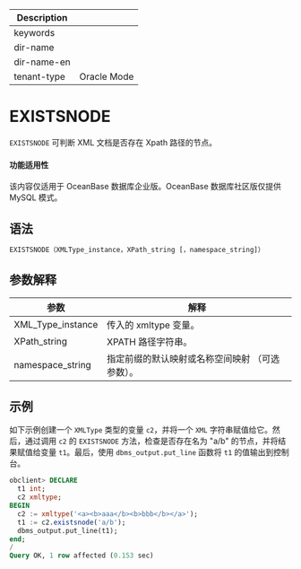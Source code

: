 | Description   |                 |
|---------------|-----------------|
| keywords      |                 |
| dir-name      |                 |
| dir-name-en   |                 |
| tenant-type   | Oracle Mode     |

# EXISTSNODE

`EXISTSNODE` 可判断 XML 文档是否存在 Xpath 路径的节点。

  <main id="notice" >
    <h4>功能适用性</h4>
    <p>该内容仅适用于 OceanBase 数据库企业版。OceanBase 数据库社区版仅提供 MySQL 模式。</p>
  </main>

## 语法

```sql
EXISTSNODE（XMLType_instance，XPath_string [，namespace_string]）
```

## 参数解释

|   参数    |                   解释                   |
|---------|----------------------------------------|
| XML_Type_instance | 传入的 xmltype 变量。|
| XPath_string | XPATH 路径字符串。 |
| namespace_string | 指定前缀的默认映射或名称空间映射 （可选参数）。|

## 示例

如下示例创建一个 `XMLType` 类型的变量 `c2`，并将一个 `XML` 字符串赋值给它。然后，通过调用 `c2` 的 `EXISTSNODE` 方法，检查是否存在名为 "a/b" 的节点，并将结果赋值给变量 `t1`。最后，使用 `dbms_output.put_line` 函数将 `t1` 的值输出到控制台。

```sql
obclient> DECLARE
  t1 int;
  c2 xmltype;
BEGIN
  c2 := xmltype('<a><b>aaa</b><b>bbb</b></a>');
  t1 := c2.existsnode('a/b');
  dbms_output.put_line(t1);
end;
/
Query OK, 1 row affected (0.153 sec)
```
